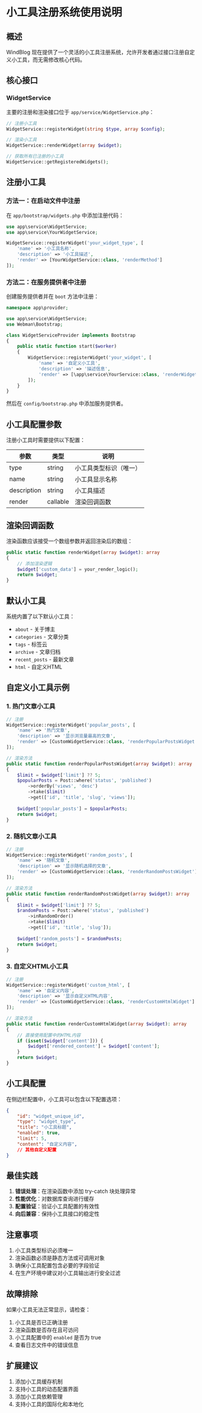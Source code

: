 # 小工具注册系统使用说明

## 概述

WindBlog 现在提供了一个灵活的小工具注册系统，允许开发者通过接口注册自定义小工具，而无需修改核心代码。

## 核心接口

### WidgetService

主要的注册和渲染接口位于 `app/service/WidgetService.php`：

```php
// 注册小工具
WidgetService::registerWidget(string $type, array $config);

// 渲染小工具
WidgetService::renderWidget(array $widget);

// 获取所有已注册的小工具
WidgetService::getRegisteredWidgets();
```

## 注册小工具

### 方法一：在启动文件中注册

在 `app/bootstrap/widgets.php` 中添加注册代码：

```php
use app\service\WidgetService;
use app\service\YourWidgetService;

WidgetService::registerWidget('your_widget_type', [
    'name' => '小工具名称',
    'description' => '小工具描述',
    'render' => [YourWidgetService::class, 'renderMethod']
]);
```

### 方法二：在服务提供者中注册

创建服务提供者并在 `boot` 方法中注册：

```php
namespace app\provider;

use app\service\WidgetService;
use Webman\Bootstrap;

class WidgetServiceProvider implements Bootstrap
{
    public static function start($worker)
    {
        WidgetService::registerWidget('your_widget', [
            'name' => '自定义小工具',
            'description' => '描述信息',
            'render' => [\app\service\YourService::class, 'renderWidget']
        ]);
    }
}
```

然后在 `config/bootstrap.php` 中添加服务提供者。

## 小工具配置参数

注册小工具时需要提供以下配置：

| 参数 | 类型 | 说明 |
|------|------|------|
| type | string | 小工具类型标识（唯一） |
| name | string | 小工具显示名称 |
| description | string | 小工具描述 |
| render | callable | 渲染回调函数 |

## 渲染回调函数

渲染函数应该接受一个数组参数并返回渲染后的数组：

```php
public static function renderWidget(array $widget): array
{
    // 添加渲染逻辑
    $widget['custom_data'] = your_render_logic();
    return $widget;
}
```

## 默认小工具

系统内置了以下默认小工具：

- `about` - 关于博主
- `categories` - 文章分类
- `tags` - 标签云
- `archive` - 文章归档
- `recent_posts` - 最新文章
- `html` - 自定义HTML

## 自定义小工具示例

### 1. 热门文章小工具

```php
// 注册
WidgetService::registerWidget('popular_posts', [
    'name' => '热门文章',
    'description' => '显示浏览量最高的文章',
    'render' => [CustomWidgetService::class, 'renderPopularPostsWidget']
]);

// 渲染方法
public static function renderPopularPostsWidget(array $widget): array
{
    $limit = $widget['limit'] ?? 5;
    $popularPosts = Post::where('status', 'published')
        ->orderBy('views', 'desc')
        ->take($limit)
        ->get(['id', 'title', 'slug', 'views']);
    
    $widget['popular_posts'] = $popularPosts;
    return $widget;
}
```

### 2. 随机文章小工具

```php
// 注册
WidgetService::registerWidget('random_posts', [
    'name' => '随机文章',
    'description' => '显示随机选择的文章',
    'render' => [CustomWidgetService::class, 'renderRandomPostsWidget']
]);

// 渲染方法
public static function renderRandomPostsWidget(array $widget): array
{
    $limit = $widget['limit'] ?? 5;
    $randomPosts = Post::where('status', 'published')
        ->inRandomOrder()
        ->take($limit)
        ->get(['id', 'title', 'slug']);
    
    $widget['random_posts'] = $randomPosts;
    return $widget;
}
```

### 3. 自定义HTML小工具

```php
// 注册
WidgetService::registerWidget('custom_html', [
    'name' => '自定义内容',
    'description' => '显示自定义HTML内容',
    'render' => [CustomWidgetService::class, 'renderCustomHtmlWidget']
]);

// 渲染方法
public static function renderCustomHtmlWidget(array $widget): array
{
    // 直接使用配置中的HTML内容
    if (isset($widget['content'])) {
        $widget['rendered_content'] = $widget['content'];
    }
    return $widget;
}
```

## 小工具配置

在侧边栏配置中，小工具可以包含以下配置选项：

```json
{
    "id": "widget_unique_id",
    "type": "widget_type",
    "title": "小工具标题",
    "enabled": true,
    "limit": 5,
    "content": "自定义内容",
    // 其他自定义配置
}
```

## 最佳实践

1. **错误处理**：在渲染函数中添加 try-catch 块处理异常
2. **性能优化**：对数据库查询进行缓存
3. **配置验证**：验证小工具配置的有效性
4. **向后兼容**：保持小工具接口的稳定性

## 注意事项

1. 小工具类型标识必须唯一
2. 渲染函数必须是静态方法或可调用对象
3. 确保小工具配置包含必要的字段验证
4. 在生产环境中建议对小工具输出进行安全过滤

## 故障排除

如果小工具无法正常显示，请检查：

1. 小工具是否已正确注册
2. 渲染函数是否存在且可访问
3. 小工具配置中的 `enabled` 是否为 true
4. 查看日志文件中的错误信息

## 扩展建议

1. 添加小工具缓存机制
2. 支持小工具的动态配置界面
3. 添加小工具依赖管理
4. 支持小工具的国际化和本地化